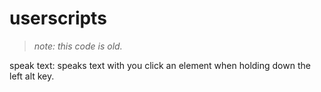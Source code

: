 # userscripts

> *note: this code is old.*

speak text: speaks text with you click an element when holding down the left alt key.

